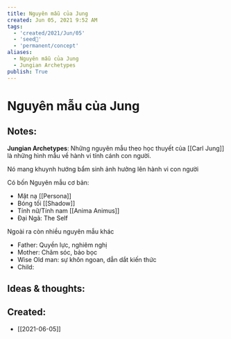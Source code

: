 ```yaml
---
title: Nguyên mẫu của Jung
created: Jun 05, 2021 9:52 AM
tags:
  - 'created/2021/Jun/05'
  - 'seed🥜'
  - 'permanent/concept'
aliases:
  - Nguyên mẫu của Jung
  - Jungian Archetypes
publish: True
---
```

# Nguyên mẫu của Jung

## Notes:
**Jungian Archetypes**: Những nguyên mẫu theo học thuyết của [[Carl Jung]] là những hình mẫu về hành vi tính cánh con người.

Nó mang khuynh hướng bẩm sinh ảnh hưởng lên hành vi con người

Có bốn Nguyên mẫu cơ bản:

- Mặt nạ [[Persona]]
- Bóng tối [[Shadow]]
- Tính nữ/Tính nam [[Anima Animus]]
- Đại Ngã: The Self

Ngoài ra còn nhiều nguyên mẫu khác

- Father: Quyền lực, nghiêm nghị
- Mother: Chăm sóc, bảo bọc
- Wise Old man: sự khôn ngoan, dẫn dắt kiến thức
- Child:

## Ideas & thoughts:

## Created:
- [[2021-06-05]]
